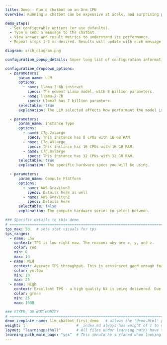 ```yaml
---
title: Demo - Run a chatbot on an Arm CPU
overview: Running a chatbot can be expensive at scale, and surprising performance can be achieved with quantized (4 or 8 bit) small LLMs (~7 billion parameters) on Arm CPUs. CPUs are more accessible than GPUs and easier to program for ML for those new to the space. Cost is the largest benefit. Chat with an LLM here to see the price performance for yourself. This demo is running on AWS Graviton 4, on r8g.4xlarge instances via Lambdas.

demo_steps:
  - Set configurable options (or use defaults).
  - Type & send a message to the chatbot.
  - View answer and result metrics to understand its performance.
  - Repeat steps 1-3 as desired. Results will update with each message.

diagram: arch_diagram.png

configuration_popup_details: Super long list of configuration information to provide to the user. Should be context and all that to be crystal clear what the setup is.

configuration_dropdown_options:
  - parameters:
      param_name: LLM
      options:
        - name: llama-3-8b-instruct
          specs: The newest Llama model, with 8 billion parameters.
        - name: llama-2-7b
          specs: Llama2 has 7 billion paramters.
      selectable: true
      explanation: The LLM selected affects how performant the model is and such.

  - parameters:
      param_name: Instance Type
      options:
        - name: C7g.2xlarge
          specs: This instance has 8 CPUs with 16 GB RAM.
        - name: C7g.4xlarge
          specs: This instance has 16 CPUs with 16 GB RAM.
        - name: C7g.8xlarge
          specs: This instance has 32 CPUs with 32 GB RAM.
      selectable: true
      explanation: The specific hardware specs you will be using.

  - parameters:
      param_name: Compute Platform
      options:
        - name: AWS Graviton3
          specs: Details here as well
        - name: AWS Graviton2
          specs: Details here
      selectable: false
      explanation: The compute hardware series to select between.

### Specific details to this demo
# ================================================================================
tps_max: 50   # sets stat visuals for tps
tps_ranges:
  - name: Low
    context: TPS is low right now. The reasons why are x, y, and z.
    color: red
    min: 0
    max: 10
  - name: Mid
    context: Average TPS throughput. This is considered good enough for human readability.
    color: yellow
    min: 10
    max: 25
  - name: High
    context: Excellent TPS - a high quality UX is being delivered. Due to x, y, and z reasons.
    color: green
    min: 25
    max: 1000

### FIXED, DO NOT MODIFY
# ================================================================================
demo_template_name: llm_chatbot_first_demo   # allows the 'demo.html' partial to route to the correct Configuration and Demo/Stats sub partials for page render.
weight: 1                       # _index.md always has weight of 1 to order correctly
layout: "learningpathall"       # All files under learning paths have this same wrapper
learning_path_main_page: "yes"  # This should be surfaced when looking for related content. Only set for _index.md of learning path content.
---
```


